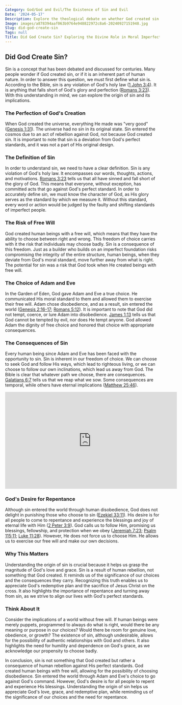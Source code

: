 ```yaml
---
Category: God/God and Evil/The Existence of Sin and Evil
Date: '2024-05-17'
Description: Explore the theological debate on whether God created sin in this thought-provoking article. Delve into the complexities of sin's origins and implications.
Image: images/a878394aaf063b9764e948822972c8a6-20240927151948.jpg
Slug: did-god-create-sin
Tags: null
Title: Did God Create Sin? Exploring the Divine Role in Moral Imperfection
---
```


## Did God Create Sin?

Sin is a concept that has been debated and discussed for centuries. Many people wonder if God created sin, or if it is an inherent part of human nature. In order to answer this question, we must first define what sin is. According to the Bible, sin is any violation of God's holy law ([1 John 3:4](https://www.bibleref.com/1-John/3/1-John-3-4.html)). It is anything that falls short of God's glory and perfection ([Romans 3:23](https://www.bibleref.com/Romans/3/Romans-3-23.html)). With this understanding in mind, we can explore the origin of sin and its implications.

### The Perfection of God's Creation

When God created the universe, everything He made was "very good" ([Genesis 1:31](https://www.bibleref.com/Genesis/1/Genesis-1-31.html)). The universe had no sin in its original state. Sin entered the cosmos due to an act of rebellion against God, not because God created sin. It is important to note that sin is a deviation from God's perfect standards, and it was not a part of His original design.

### The Definition of Sin

In order to understand sin, we need to have a clear definition. Sin is any violation of God's holy law. It encompasses our words, thoughts, actions, and motivations. [Romans 3:23](https://www.bibleref.com/Romans/3/Romans-3-23.html) tells us that all have sinned and fall short of the glory of God. This means that everyone, without exception, has committed acts that go against God's perfect standard. In order to accurately define sin, we must know the character of God, as His glory serves as the standard by which we measure it. Without this standard, every word or action would be judged by the faulty and shifting standards of imperfect people.

### The Risk of Free Will

God created human beings with a free will, which means that they have the ability to choose between right and wrong. This freedom of choice carries with it the risk that individuals may choose badly. Sin is a consequence of this freedom. Just as a builder who builds on an imperfect foundation risks compromising the integrity of the entire structure, human beings, when they deviate from God's moral standard, move further away from what is right. The potential for sin was a risk that God took when He created beings with free will.

### The Choice of Adam and Eve

In the Garden of Eden, God gave Adam and Eve a true choice. He communicated His moral standard to them and allowed them to exercise their free will. Adam chose disobedience, and as a result, sin entered the world ([Genesis 2:16-17](https://www.bibleref.com/Genesis/2/Genesis-2-16.html); [Romans 5:12](https://www.bibleref.com/Romans/5/Romans-5-12.html)). It is important to note that God did not tempt, coerce, or lure Adam into disobedience. [James 1:13](https://www.bibleref.com/James/1/James-1-13.html) tells us that God cannot be tempted by evil, nor does He tempt anyone. God allowed Adam the dignity of free choice and honored that choice with appropriate consequences.

### The Consequences of Sin

Every human being since Adam and Eve has been faced with the opportunity to sin. Sin is inherent in our freedom of choice. We can choose to seek God and follow His ways, which lead to righteous living, or we can choose to follow our own inclinations, which lead us away from God. The Bible is clear that whatever path we choose, there are consequences. [Galatians 6:7](https://www.bibleref.com/Galatians/6/Galatians-6-7.html) tells us that we reap what we sow. Some consequences are temporal, while others have eternal implications ([Matthew 25:46](https://www.bibleref.com/Matthew/25/Matthew-25-46.html)).


<iframe width="560" height="315" src="https://www.youtube.com/embed/ujxeWX6enYA" frameborder="0" allow="autoplay; encrypted-media" allowfullscreen></iframe>


### God's Desire for Repentance

Although sin entered the world through human disobedience, God does not delight in punishing those who choose to sin ([Ezekiel 33:11](https://www.bibleref.com/Ezekiel/33/Ezekiel-33-11.html)). His desire is for all people to come to repentance and experience the blessings and joy of eternal life with Him ([2 Peter 3:9](https://www.bibleref.com/2-Peter/3/2-Peter-3-9.html)). God calls us to follow Him, promising us blessings, fellowship, and protection when we obey ([Jeremiah 7:23](https://www.bibleref.com/Jeremiah/7/Jeremiah-7-23.html); [Psalm 115:11](https://www.bibleref.com/Psalm/115/Psalm-115-11.html); [Luke 11:28](https://www.bibleref.com/Luke/11/Luke-11-28.html)). However, He does not force us to choose Him. He allows us to exercise our free will and make our own decisions.

### Why This Matters

Understanding the origin of sin is crucial because it helps us grasp the magnitude of God's love and grace. Sin is a result of human rebellion, not something that God created. It reminds us of the significance of our choices and the consequences they carry. Recognizing this truth enables us to appreciate God's redemptive plan and the sacrifice of Jesus Christ on the cross. It also highlights the importance of repentance and turning away from sin, as we strive to align our lives with God's perfect standards.

### Think About It

Consider the implications of a world without free will. If human beings were merely puppets, programmed to always do what is right, would there be any meaning or purpose in our choices? Would there be room for genuine love, obedience, or growth? The existence of sin, although undesirable, allows for the possibility of authentic relationships with God and others. It also highlights the need for humility and dependence on God's grace, as we acknowledge our propensity to choose badly.

In conclusion, sin is not something that God created but rather a consequence of human rebellion against His perfect standards. God created human beings with free will, allowing for the possibility of choosing disobedience. Sin entered the world through Adam and Eve's choice to go against God's command. However, God's desire is for all people to repent and experience His blessings. Understanding the origin of sin helps us appreciate God's love, grace, and redemptive plan, while reminding us of the significance of our choices and the need for repentance.
